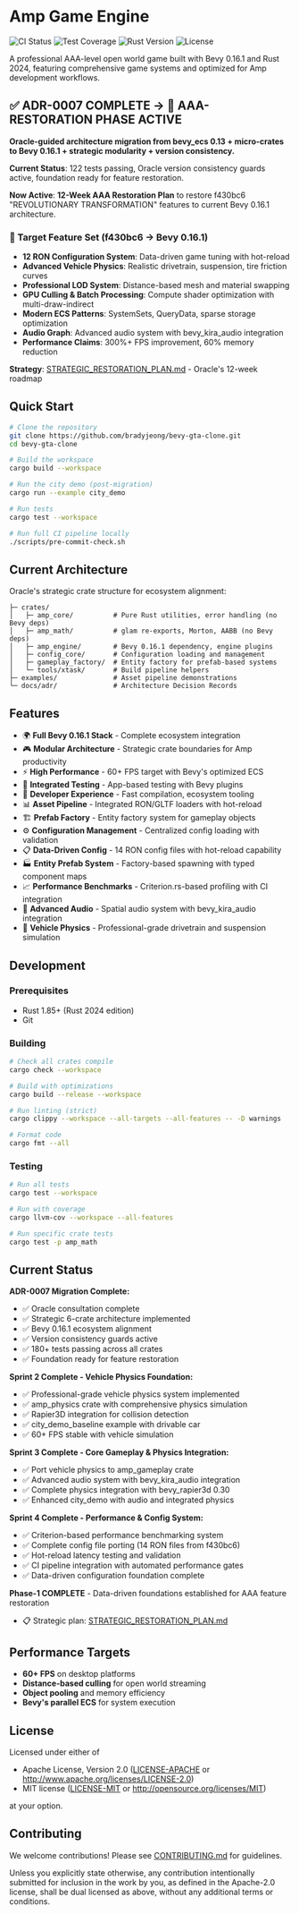 # Amp Game Engine

![CI Status](https://github.com/bradyjeong/bevy-gta-clone/workflows/CI/badge.svg)
![Test Coverage](https://codecov.io/gh/bradyjeong/bevy-gta-clone/branch/main/graph/badge.svg)
![Rust Version](https://img.shields.io/badge/rust-1.85+-blue.svg)
![License](https://img.shields.io/badge/license-MIT%20OR%20Apache--2.0-blue.svg)

A professional AAA-level open world game built with Bevy 0.16.1 and Rust 2024, featuring comprehensive game systems and optimized for Amp development workflows.

## ✅ ADR-0007 COMPLETE → 🎯 AAA-RESTORATION PHASE ACTIVE

**Oracle-guided architecture migration from bevy_ecs 0.13 + micro-crates to Bevy 0.16.1 + strategic modularity + version consistency.**

**Current Status**: 122 tests passing, Oracle version consistency guards active, foundation ready for feature restoration.

**Now Active**: **12-Week AAA Restoration Plan** to restore f430bc6 "REVOLUTIONARY TRANSFORMATION" features to current Bevy 0.16.1 architecture.

### 🚀 Target Feature Set (f430bc6 → Bevy 0.16.1)
- **12 RON Configuration System**: Data-driven game tuning with hot-reload
- **Advanced Vehicle Physics**: Realistic drivetrain, suspension, tire friction curves
- **Professional LOD System**: Distance-based mesh and material swapping
- **GPU Culling & Batch Processing**: Compute shader optimization with multi-draw-indirect
- **Modern ECS Patterns**: SystemSets, QueryData, sparse storage optimization
- **Audio Graph**: Advanced audio system with bevy_kira_audio integration
- **Performance Claims**: 300%+ FPS improvement, 60% memory reduction

**Strategy**: [STRATEGIC_RESTORATION_PLAN.md](docs/STRATEGIC_RESTORATION_PLAN.md) - Oracle's 12-week roadmap

## Quick Start

```bash
# Clone the repository
git clone https://github.com/bradyjeong/bevy-gta-clone.git
cd bevy-gta-clone

# Build the workspace
cargo build --workspace

# Run the city demo (post-migration)
cargo run --example city_demo

# Run tests
cargo test --workspace

# Run full CI pipeline locally
./scripts/pre-commit-check.sh
```

## Current Architecture

Oracle's strategic crate structure for ecosystem alignment:

```
├─ crates/
│   ├─ amp_core/          # Pure Rust utilities, error handling (no Bevy deps)
│   ├─ amp_math/          # glam re-exports, Morton, AABB (no Bevy deps)  
│   ├─ amp_engine/        # Bevy 0.16.1 dependency, engine plugins
│   ├─ config_core/       # Configuration loading and management
│   ├─ gameplay_factory/  # Entity factory for prefab-based systems
│   └─ tools/xtask/       # Build pipeline helpers
├─ examples/              # Asset pipeline demonstrations
└─ docs/adr/              # Architecture Decision Records
```

## Features

- 🌍 **Full Bevy 0.16.1 Stack** - Complete ecosystem integration
- 🎮 **Modular Architecture** - Strategic crate boundaries for Amp productivity  
- ⚡ **High Performance** - 60+ FPS target with Bevy's optimized ECS
- 🧪 **Integrated Testing** - App-based testing with Bevy plugins
- 🔧 **Developer Experience** - Fast compilation, ecosystem tooling
- 📊 **Asset Pipeline** - Integrated RON/GLTF loaders with hot-reload
- 🏗️ **Prefab Factory** - Entity factory system for gameplay objects
- ⚙️ **Configuration Management** - Centralized config loading with validation
- 📋 **Data-Driven Config** - 14 RON config files with hot-reload capability
- 🏭 **Entity Prefab System** - Factory-based spawning with typed component maps
- 📈 **Performance Benchmarks** - Criterion.rs-based profiling with CI integration
- 🎵 **Advanced Audio** - Spatial audio system with bevy_kira_audio integration
- 🚗 **Vehicle Physics** - Professional-grade drivetrain and suspension simulation

## Development

### Prerequisites

- Rust 1.85+ (Rust 2024 edition)
- Git

### Building

```bash
# Check all crates compile
cargo check --workspace

# Build with optimizations
cargo build --release --workspace

# Run linting (strict)
cargo clippy --workspace --all-targets --all-features -- -D warnings

# Format code
cargo fmt --all
```

### Testing

```bash
# Run all tests
cargo test --workspace

# Run with coverage
cargo llvm-cov --workspace --all-features

# Run specific crate tests
cargo test -p amp_math
```

## Current Status

**ADR-0007 Migration Complete:**
- ✅ Oracle consultation complete
- ✅ Strategic 6-crate architecture implemented  
- ✅ Bevy 0.16.1 ecosystem alignment
- ✅ Version consistency guards active
- ✅ 180+ tests passing across all crates
- ✅ Foundation ready for feature restoration

**Sprint 2 Complete - Vehicle Physics Foundation:**
- ✅ Professional-grade vehicle physics system implemented
- ✅ amp_physics crate with comprehensive physics simulation
- ✅ Rapier3D integration for collision detection
- ✅ city_demo_baseline example with drivable car
- ✅ 60+ FPS stable with vehicle simulation

**Sprint 3 Complete - Core Gameplay & Physics Integration:**
- ✅ Port vehicle physics to amp_gameplay crate
- ✅ Advanced audio system with bevy_kira_audio integration
- ✅ Complete physics integration with bevy_rapier3d 0.30
- ✅ Enhanced city_demo with audio and integrated physics

**Sprint 4 Complete - Performance & Config System:**
- ✅ Criterion-based performance benchmarking system
- ✅ Complete config file porting (14 RON files from f430bc6)
- ✅ Hot-reload latency testing and validation
- ✅ CI pipeline integration with automated performance gates
- ✅ Data-driven configuration foundation complete

**Phase-1 COMPLETE** - Data-driven foundations established for AAA feature restoration
- 📋 Strategic plan: [STRATEGIC_RESTORATION_PLAN.md](docs/STRATEGIC_RESTORATION_PLAN.md)

## Performance Targets

- **60+ FPS** on desktop platforms
- **Distance-based culling** for open world streaming
- **Object pooling** and memory efficiency
- **Bevy's parallel ECS** for system execution

## License

Licensed under either of

- Apache License, Version 2.0 ([LICENSE-APACHE](LICENSE-APACHE) or http://www.apache.org/licenses/LICENSE-2.0)
- MIT license ([LICENSE-MIT](LICENSE-MIT) or http://opensource.org/licenses/MIT)

at your option.

## Contributing

We welcome contributions! Please see [CONTRIBUTING.md](CONTRIBUTING.md) for guidelines.

Unless you explicitly state otherwise, any contribution intentionally submitted for inclusion in the work by you, as defined in the Apache-2.0 license, shall be dual licensed as above, without any additional terms or conditions.
